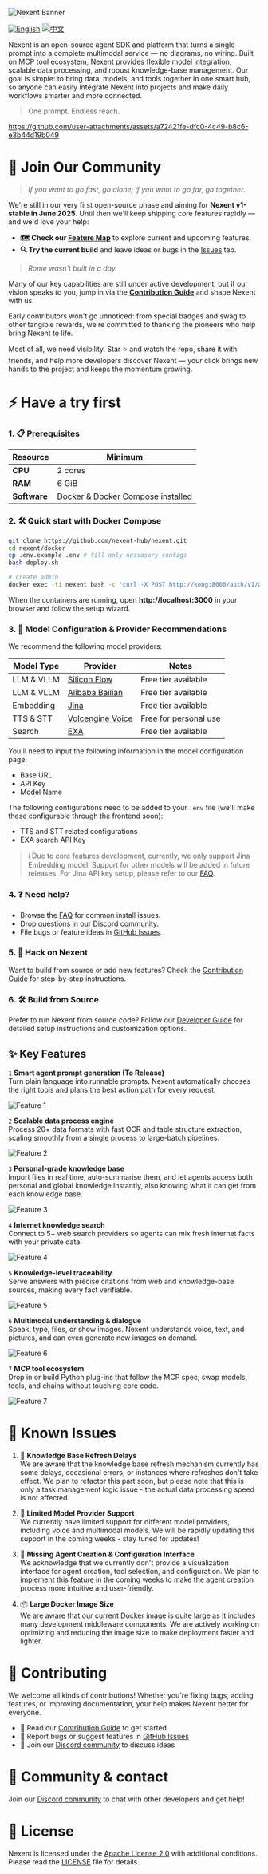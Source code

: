 ![Nexent Banner](./assets/NexentBanner.png)

[![English](https://img.shields.io/badge/English-README-blue)](README.md)
[![中文](https://img.shields.io/badge/中文-README-green)](README_CN.md)

Nexent is an open-source agent SDK and platform that turns a single prompt into a complete multimodal service — no diagrams, no wiring. Built on MCP tool ecosystem, Nexent provides flexible model integration, scalable data processing, and robust knowledge-base management. Our goal is simple: to bring data, models, and tools together in one smart hub, so anyone can easily integrate Nexent into projects and make daily workflows smarter and more connected.

> One prompt. Endless reach.

   https://github.com/user-attachments/assets/a72421fe-dfc0-4c49-b8c6-e3b44d19b049

# 🤝 Join Our Community

> *If you want to go fast, go alone; if you want to go far, go together.*

We're still in our very first open-source phase and aiming for **Nexent v1-stable in June 2025**. Until then we'll keep shipping core features rapidly — and we'd love your help:

* **🗺️ Check our [Feature Map](https://github.com/orgs/nexent-hub/projects/2/views/1)** to explore current and upcoming features.
* **🔍 Try the current build** and leave ideas or bugs in the [Issues](https://github.com/nexent-hub/nexent/issues) tab.

> *Rome wasn't built in a day.*

Many of our key capabilities are still under active development, but if our vision speaks to you, jump in via the **[Contribution Guide](CONTRIBUTING.md)** and shape Nexent with us.

Early contributors won't go unnoticed: from special badges and swag to other tangible rewards, we're committed to thanking the pioneers who help bring Nexent to life.

Most of all, we need visibility. Star ⭐ and watch the repo, share it with friends, and help more developers discover Nexent — your click brings new hands to the project and keeps the momentum growing.

# ⚡ Have a try first

### 1. 📋 Prerequisites  

| Resource | Minimum |
|----------|---------|
| **CPU**  | 2 cores |
| **RAM**  | 6 GiB   |
| **Software** | Docker & Docker Compose installed |

### 2. 🛠️ Quick start with Docker Compose

```bash
git clone https://github.com/nexent-hub/nexent.git
cd nexent/docker
cp .env.example .env # fill only nessasary configs
bash deploy.sh

# create admin
docker exec -ti nexent bash -c 'curl -X POST http://kong:8000/auth/v1/admin/users -H "apikey: ${SERVICE_ROLE_KEY}" -H "Authorization: Bearer ${SERVICE_ROLE_KEY}" -H "Content-Type: application/json" -d "{\"email\":\"admin@example.com\",\"password\": \"123123\",\"role\": \"admin\",\"email_confirm\":true}"'
```

When the containers are running, open **http://localhost:3000** in your browser and follow the setup wizard.

### 3. 🤖 Model Configuration & Provider Recommendations

We recommend the following model providers:

| Model Type | Provider | Notes |
|------------|----------|-------|
| LLM & VLLM | [Silicon Flow](https://siliconflow.cn/) | Free tier available |
| LLM & VLLM | [Alibaba Bailian](https://bailian.console.aliyun.com/) | Free tier available |
| Embedding | [Jina](https://jina.ai/) | Free tier available |
| TTS & STT | [Volcengine Voice](https://www.volcengine.com/product/voice-tech) | Free for personal use |
| Search | [EXA](https://exa.ai/) | Free tier available |

You'll need to input the following information in the model configuration page:
- Base URL
- API Key
- Model Name

The following configurations need to be added to your `.env` file (we'll make these configurable through the frontend soon):
- TTS and STT related configurations
- EXA search API Key

> ℹ️ Due to core features development, currently, we only support Jina Embedding model. Support for other models will be added in future releases. For Jina API key setup, please refer to our [FAQ](FAQ.md).

### 4. ❓ Need help?

- Browse the [FAQ](FAQ.md) for common install issues.  
- Drop questions in our [Discord community](https://discord.gg/tb5H3S3wyv).  
- File bugs or feature ideas in [GitHub Issues](https://github.com/nexent-hub/nexent/issues).

### 5. 🔧 Hack on Nexent

Want to build from source or add new features? Check the [Contribution Guide](CONTRIBUTING.md) for step-by-step instructions.

### 6. 🛠️ Build from Source

Prefer to run Nexent from source code? Follow our [Developer Guide](DEVELOPPER_NOTE.md) for detailed setup instructions and customization options.

## ✨ Key Features

`1` **Smart agent prompt generation (To Release)**  
   Turn plain language into runnable prompts. Nexent automatically chooses the right tools and plans the best action path for every request.

   ![Feature 1](./assets/Feature1.png)

`2` **Scalable data process engine**  
   Process 20+ data formats with fast OCR and table structure extraction, scaling smoothly from a single process to large-batch pipelines.

   ![Feature 2](./assets/Feature2.png)

`3` **Personal-grade knowledge base**  
   Import files in real time, auto-summarise them, and let agents access both personal and global knowledge instantly, also knowing what it can get from each knowledge base.

   ![Feature 3](./assets/Feature3.png)

`4` **Internet knowledge search**  
   Connect to 5+ web search providers so agents can mix fresh internet facts with your private data.

   ![Feature 4](./assets/Feature4.png)

`5` **Knowledge-level traceability**  
   Serve answers with precise citations from web and knowledge-base sources, making every fact verifiable.

   ![Feature 5](./assets/Feature5.png)

`6` **Multimodal understanding & dialogue**  
   Speak, type, files, or show images. Nexent understands voice, text, and pictures, and can even generate new images on demand.

   ![Feature 6](./assets/Feature6.png)

`7` **MCP tool ecosystem**  
   Drop in or build Python plug-ins that follow the MCP spec; swap models, tools, and chains without touching core code.

   ![Feature 7](./assets/Feature7.png)

# 🐛 Known Issues

1. 🔄 **Knowledge Base Refresh Delays**  
   We are aware that the knowledge base refresh mechanism currently has some delays, occasional errors, or instances where refreshes don't take effect. We plan to refactor this part soon, but please note that this is only a task management logic issue - the actual data processing speed is not affected.

2. 🤖 **Limited Model Provider Support**  
   We currently have limited support for different model providers, including voice and multimodal models. We will be rapidly updating this support in the coming weeks - stay tuned for updates!

3. 🎨 **Missing Agent Creation & Configuration Interface**  
   We acknowledge that we currently don't provide a visualization interface for agent creation, tool selection, and configuration. We plan to implement this feature in the coming weeks to make the agent creation process more intuitive and user-friendly.

4. 📦 **Large Docker Image Size**  
   We are aware that our current Docker image is quite large as it includes many development middleware components. We are actively working on optimizing and reducing the image size to make deployment faster and lighter.

# 👥 Contributing

We welcome all kinds of contributions! Whether you're fixing bugs, adding features, or improving documentation, your help makes Nexent better for everyone. 

- 📖 Read our [Contribution Guide](CONTRIBUTING.md) to get started
- 🐛 Report bugs or suggest features in [GitHub Issues](https://github.com/nexent-hub/nexent/issues)
- 💬 Join our [Discord community](https://discord.gg/tb5H3S3wyv) to discuss ideas

# 💬 Community & contact

Join our [Discord community](https://discord.gg/tb5H3S3wyv) to chat with other developers and get help!

# 📄 License

Nexent is licensed under the [Apache License 2.0](LICENSE) with additional conditions. Please read the [LICENSE](LICENSE) file for details.

